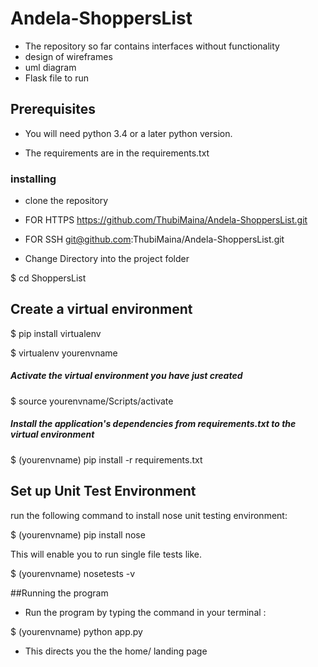 # Andela-ShoppersList

- The repository so far contains interfaces without functionality
- design of wireframes
- uml diagram
- Flask file to run

## Prerequisites

- You will need python 3.4 or a later python version.

- The requirements are in the requirements.txt

### installing

- clone the repository

- FOR HTTPS https://github.com/ThubiMaina/Andela-ShoppersList.git

- FOR SSH git@github.com:ThubiMaina/Andela-ShoppersList.git

- Change Directory into the project folder

$ cd ShoppersList

## Create a virtual environment 

$ pip install virtualenv

$ virtualenv yourenvname

##### Activate the virtual environment you have just created

$ source yourenvname/Scripts/activate

##### Install the application's dependencies from requirements.txt to the virtual environment

$ (yourenvname) pip install -r requirements.txt

## Set up Unit Test Environment

run the following command to install nose unit testing environment:

$ (yourenvname) pip install nose

This will enable you to run single file tests like.

$ (yourenvname) nosetests -v

##Running the program

- Run the program by typing the command in your terminal :

$ (yourenvname) python app.py

- This directs you the the home/ landing page 
